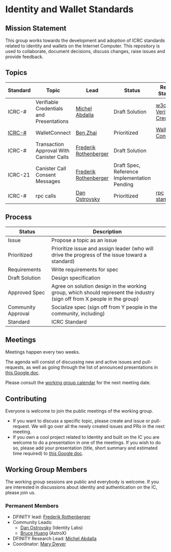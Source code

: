 # Identity and Wallet Standards

## Mission Statement
This group works towards the development and adoption of ICRC standards related to identity and wallets on the Internet Computer. This repository is used to collaborate, document decisions, discuss changes, raise issues and provide feedback.

## Topics
| Standard                                            | Topic                                    | Lead                                                             | Status                                       | Related Standard                                                   | Drafted Spec                                                                                        |
|-----------------------------------------------------|------------------------------------------|------------------------------------------------------------------|----------------------------------------------|--------------------------------------------------------------------|-----------------------------------------------------------------------------------------------------| 
| ICRC-#                                              | Verifiable Credentials and Presentations | [Michel Abdalla](https://github.com/michelabdalla-dfinity)       | Draft Solution                               | [w3c Verifiable Credentials](https://www.w3.org/TR/vc-data-model/) |                                                                                                     |
| [ICRC-#](https://github.com/dfinity/ICRC/issues/11) | WalletConnect                            | [Ben Zhai](https://github.com/benjizhai)                         | Prioritized                                  | [Wallet Connect](https://docs.walletconnect.com/2.0)               |                                                                                                     |
| ICRC-#                                              | Transaction Approval With Canister Calls | [Frederik Rothenberger](https://github.com/frederikrothenberger) | Draft Solution                               |                                                                    | [PR #16](https://github.com/dfinity/wg-identity-authentication/pull/16)                             |
| ICRC-21                                             | Canister Call Consent Messages           | [Frederik Rothenberger](https://github.com/frederikrothenberger) | Draft Spec, Reference Implementation Pending |                                                                    | [Draft Spec](https://github.com/dfinity/wg-identity-authentication/blob/main/topics/consent-msg.md) |
| ICRC-#                                              | rpc calls                                | [Dan Ostrovsky](https://github.com/dostro)                       | Prioritized                                  | [rpc standard](https://www.jsonrpc.org/specification)              |                                                                                                     |


## Process
| Status  | Description |
| ------------- | ------------- |
| Issue | Propose a topic as an issue  |
| Prioritized  | Prioritize issue and assign leader (who will drive the progress of the issue toward a standard)  |
| Requirements  | Write requirements for spec  |
| Draft Solution  | Design specification  |
| Approved Spec  | Agree on solution design in the working group, which should represent the industry (sign off from X people in the group)  |
| Community Approval  | Socialize spec (sign off from Y people in the community, including)  |
| Standard  | ICRC Standard  |

## Meetings

Meetings happen every two weeks.

The agenda will consist of discussing new and active issues and pull-requests, as well as going through the list of announced presentations in [this Google doc](https://docs.google.com/document/d/1wSVgXE23LYB4YACm9w2DY92PF5e587I0F5n1fTCWXOE/edit#heading=h.1gqbu1vngt6i).

Please consult the [working group calendar](https://calendar.google.com/calendar/u/0/embed?src=c_ck0gr79bkgcooicn1p87mo1ero@group.calendar.google.com&ctz=Europe/Zurich) for the next meeting date.

## Contributing

Everyone is welcome to join the public meetings of the working group.
* If you want to discuss a specific topic, please create and issue or pull-request. We will go over all the newly created issues and PRs in the next meeting.
* If you own a cool project related to Identity and built on the IC you are welcome to do a presentation in one of the meetings. If you wish to do so, please add your presentation (title, short summary and estimated time required) to [this Google doc](https://docs.google.com/document/d/1wSVgXE23LYB4YACm9w2DY92PF5e587I0F5n1fTCWXOE/edit#heading=h.1gqbu1vngt6i).  

## Working Group Members

The working group sessions are public and everybody is welcome. If you are interested in discussions about identity and authentication on the IC, please join us.

### Permanent Members
* DFINITY lead: [Frederik Rothenberger](https://github.com/frederikrothenberger)
* Community Leads:
  *  [Dan Ostrovsky](https://github.com/dostro) (Identity Labs)
  * [Bruce Huang](https://github.com/brutoshi) (AstroX)
* DFINITY Research Lead: [Michel Abdalla](https://github.com/michelabdalla-dfinity)
* Coordinator: [Mary Dwyer](https://github.com/marydwyer)











                                                                                                                                                                                                                                                                                                    
